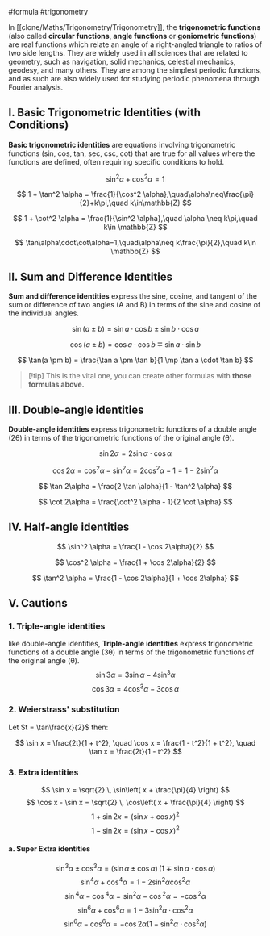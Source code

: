 #formula #trigonometry 

In [[clone/Maths/Trigonometry/Trigonometry]], the **trigonometric functions** (also called **circular functions**, **angle functions** or **goniometric functions**) are real functions which relate an angle of a right-angled triangle to ratios of two side lengths. They are widely used in all sciences that are related to geometry, such as navigation, solid mechanics, celestial mechanics, geodesy, and many others. They are among the simplest periodic functions, and as such are also widely used for studying periodic phenomena through Fourier analysis.

## I. Basic Trigonometric Identities (with Conditions)
**Basic trigonometric identities** are equations involving trigonometric functions (sin, cos, tan, sec, csc, cot) that are true for all values where the functions are defined, often requiring specific conditions to hold.

$$
\sin^2 \alpha + \cos^2 \alpha = 1
$$

$$
1 + \tan^2 \alpha = \frac{1}{\cos^2 \alpha},\quad\alpha\neq\frac{\pi}{2}+k\pi,\quad k\in\mathbb{Z}
$$

$$
1 + \cot^2 \alpha = \frac{1}{\sin^2 \alpha},\quad \alpha \neq k\pi,\quad k\in \mathbb{Z}
$$

$$
\tan\alpha\cdot\cot\alpha=1,\quad\alpha\neq k\frac{\pi}{2},\quad k\in \mathbb{Z}
$$


## II. Sum and Difference Identities
**Sum and difference identities** express the sine, cosine, and tangent of the sum or difference of two angles (A and B) in terms of the sine and cosine of the individual angles.

$$
\sin(a \pm b) = \sin a \cdot \cos b \pm \sin b \cdot \cos a
$$

$$
\cos(a \pm b) = \cos a \cdot \cos b \mp \sin a \cdot \sin b
$$

$$
\tan(a \pm b) = \frac{\tan a \pm \tan b}{1 \mp \tan a \cdot \tan b}
$$

> [!tip] This is the vital one, you can create other formulas with **those formulas above.**

## III. Double-angle identities
**Double-angle identities** express trigonometric functions of a double angle (2θ) in terms of the trigonometric functions of the original angle (θ).

$$
\sin 2\alpha = 2 \sin \alpha \cdot \cos \alpha
$$

$$
\cos 2\alpha = \cos^2 \alpha - \sin^2 \alpha= 2 \cos^2 \alpha - 1 = 1 - 2 \sin^2 \alpha
$$

$$
\tan 2\alpha = \frac{2 \tan \alpha}{1 - \tan^2 \alpha}
$$

$$
\cot 2\alpha = \frac{\cot^2 \alpha - 1}{2 \cot \alpha}
$$
## IV. Half‑angle identities
$$
\sin^2 \alpha = \frac{1 - \cos 2\alpha}{2}
$$

$$
\cos^2 \alpha = \frac{1 + \cos 2\alpha}{2}
$$

$$
\tan^2 \alpha = \frac{1 - \cos 2\alpha}{1 + \cos 2\alpha}
$$


##  V. Cautions
### 1. Triple-angle identities
like double-angle identities, **Triple-angle identities** express trigonometric functions of a double angle (3θ) in terms of the trigonometric functions of the original angle (θ).
$$
\sin 3\alpha = 3 \sin \alpha - 4\sin^3 \alpha
$$
 $$
\cos 3\alpha = 4 \cos^3 \alpha - 3\cos \alpha
$$

### 2. Weierstrass' substitution
Let $t = \tan\frac{x}{2}$ then:

$$
\sin x = \frac{2t}{1 + t^2}, \quad
\cos x = \frac{1 - t^2}{1 + t^2}, \quad
\tan x = \frac{2t}{1 - t^2}
$$
### 3. Extra identities

$$
\sin x = \sqrt{2} \, \sin\left( x + \frac{\pi}{4} \right)
$$
$$
\cos x - \sin x = \sqrt{2} \, \cos\left( x + \frac{\pi}{4} \right)
$$
$$
1 + \sin 2x = (\sin x + \cos x)^2
$$
$$
1 - \sin 2x = (\sin x - \cos x)^2
$$
#### a. Super Extra identities
$$\sin^3\alpha \pm \cos^3\alpha = (\sin\alpha \pm \cos\alpha)\,(1 \mp \sin\alpha\cdot\cos\alpha)$$
$$\sin^4\alpha + \cos^4\alpha = 1 - 2\sin^2\alpha\cos^2\alpha$$
$$\sin⁡^4\alpha−\cos⁡^4\alpha=\sin^2\alpha−\cos⁡^2\alpha=-\cos⁡^2\alpha$$
$$
\sin^6\alpha + \cos^6\alpha = 1 - 3\sin^2\alpha\cdot\cos^2\alpha
$$
$$
\sin^6\alpha - \cos^6\alpha = -\cos2\alpha(1 - \sin^2\alpha\cdot\cos^2\alpha\big)
$$